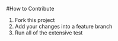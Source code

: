 #How to Contribute
1. Fork this project
2. Add your changes into a feature branch
3. Run all of the extensive test
